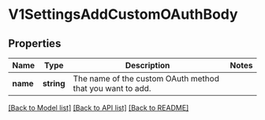 # V1SettingsAddCustomOAuthBody

## Properties
Name | Type | Description | Notes
------------ | ------------- | ------------- | -------------
**name** | **string** | The name of the custom OAuth method that you want to add. | 

[[Back to Model list]](../../README.md#documentation-for-models) [[Back to API list]](../../README.md#documentation-for-api-endpoints) [[Back to README]](../../README.md)

